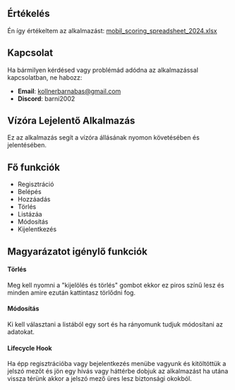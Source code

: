 ## Értékelés

Én így értékeltem az alkalmazást:
[mobil_scoring_spreadsheet_2024.xlsx](https://docs.google.com/spreadsheets/d/1OpxDSICdBYBpsgE83w7QSksj9LFwkZ4v/edit?usp=sharing&ouid=112962420198782253911&rtpof=true&sd=true)

## Kapcsolat

Ha bármilyen kérdésed vagy problémád adódna az alkalmazással kapcsolatban, ne habozz:

- **Email**: kollnerbarnabas@gmail.com
- **Discord**: barni2002

## Vízóra Lejelentő Alkalmazás

Ez az alkalmazás segít a vízóra állásának nyomon követésében és jelentésében.

## Fő funkciók
- Regisztráció
- Belépés
- Hozzáadás
- Törlés
- Listázáa
- Módosítás
- Kijelentkezés

## Magyarázatot igénylő funkciók
#### Törlés
Meg kell nyomni a "kijelölés és törlés" gombot ekkor ez piros színű lesz és minden amire ezután kattintasz törlődni fog.

#### Módosítás
Ki kell választani a listából egy sort és ha rányomunk tudjuk módosítani az adatokat.

#### Lifecycle Hook
Ha épp regisztrációba vagy bejelentkezés menübe vagyunk és kitöltöttük a jelszó mezőt és jön egy hívás vagy háttérbe dobjuk az alkalmazást ha utána vissza térünk akkor a jelszó mező üres lesz biztonsági okokból.
